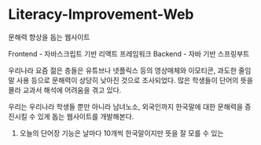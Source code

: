 # Literacy-Improvement-Web
문해력 향상을 돕는 웹사이트

Frontend - 자바스크립트 기반 리액트 프레임워크
Backend - 자바 기반 스프링부트

우리나라 요즘 젊은 층들은 유튜브나 넷플릭스 등의 영상매체와
이모티콘, 과도한 줄임말 사용 등으로 문해력이 상당히 낮아진 것으로 조사되었다.
많은 학생들이 단어의 뜻을 몰라 교과서 해석에 어려움을 겪고 있다.

우리는 우리나라 학생들 뿐만 아니라 남녀노소, 외국인까지
한국말에 대한 문해력을 증진시킬 수 있게 돕는 웹사이트를 개발해본다.

1. 오늘의 단어장 기능은 날마다 10개씩 한국말이지만 뜻을 잘 모를 수 있는
